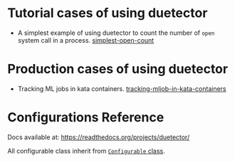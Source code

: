 # Tutorial cases of using duetector

- A simplest example of using duetector to count the number of `open` system call in a process. [simplest-open-count](./simplest-open-count/README.md)

# Production cases of using duetector

- Tracking ML jobs in kata containers. [tracking-mljob-in-kata-containers](./tracking-mljob-in-kata-containers/README.md)

# Configurations Reference

Docs available at: https://readthedocs.org/projects/duetector/

All configurable class inherit from [`Configurable` class](https://duetector.readthedocs.io/en/latest/config.html#duetector.config.Configuable).
